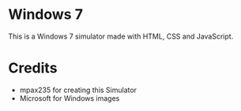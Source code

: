 # Windows 7
This is a Windows 7 simulator made with HTML, CSS and JavaScript.

# Credits
- mpax235 for creating this Simulator
- Microsoft for Windows images
